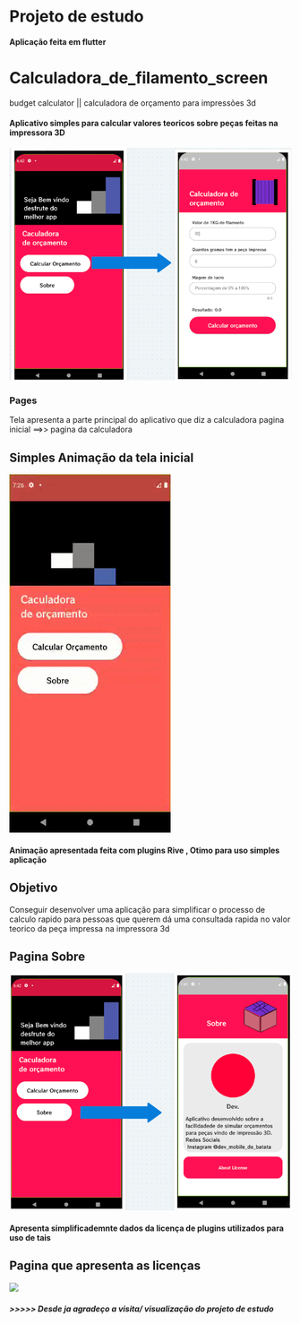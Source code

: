 
# Projeto de estudo 
#### Aplicação feita em flutter 
# Calculadora_de_filamento_screen
budget calculator || calculadora de orçamento para impressões 3d

#### Aplicativo simples para calcular valores teoricos sobre peças feitas na impressora 3D
![](app_img/img_app.png)
### Pages
   Tela apresenta a parte principal do aplicativo que diz a calculadora 
   pagina inicial ==>> pagina da calculadora 
## Simples Animação da tela inicial   
![](app_img/Animation.gif)
#### Animação apresentada feita com plugins Rive , Otimo para uso simples aplicação 
## Objetivo
   Conseguir desenvolver uma aplicação para simplificar o processo de calculo rapido 
   para pessoas que querem dá uma consultada rapida no valor teorico da peça impressa
   na impressora 3d
## Pagina Sobre 
![](app_img/img_sobre.png)
#### Apresenta simplificademnte dados da licença de plugins utilizados para uso de tais 
## Pagina que apresenta as licenças 
![](app_img/licença_page.png)
##### >>>>> Desde ja agradeço a visita/ visualização do projeto de estudo 
 



